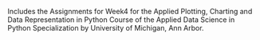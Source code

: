 Includes the Assignments for Week4 for the Applied Plotting, Charting and Data Representation in Python Course of the Applied Data Science in Python Specialization by University of Michigan, Ann Arbor.
